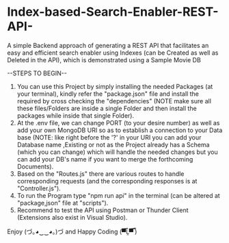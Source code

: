 # Index-based-Search-Enabler-REST-API-
A simple Backend approach of generating a REST API that facilitates an easy and efficient search enabler using Indexes (can be Created as well as Deleted in the API), which is demonstrated using a Sample Movie DB

--STEPS TO BEGIN--
1. You can use this Project by simply installing the needed Packages (at your terminal), kindly refer the "package.json" file and install the required by cross checking the "dependencies" (NOTE make sure all these files/Folders are inside a single Folder and then install the packages while inside that single Folder).
2. At the .env file, we can change PORT (to your desire number) as well as add your own MongoDB URI so as to establish a connection to your Data base (NOTE: like right before the '?' in your URI you can add your Database name ,Existing or not as the Project already has a Schema (which you can change) which will handle the needed changes but you can add your DB's name if you want to merge the forthcoming Documents).
3. Based on the "Routes.js" there are various routes to handle corresponding requests (and the corresponding responses is at "Controller.js").
4. To run the Program type "npm run api" in the terminal (can be altered at "package,json" file at "scripts").
5. Recommend to test the API using Postman or Thunder Client (Extensions also exist in Visual Studio).

Enjoy (づ｡◕‿‿◕｡)づ   and   Happy Coding (▀̿Ĺ̯▀̿ ̿)
